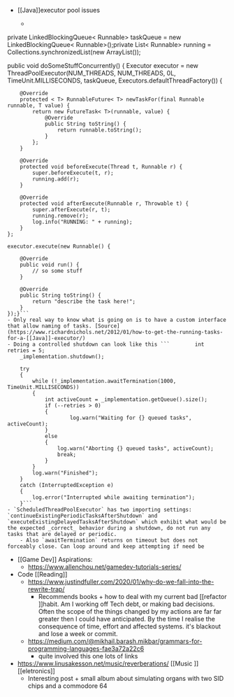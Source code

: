 - [[Java]]executor pool issues 
    - ```private static final int NUM_THREADS = 4;private final Logger log = Logger.getLogger(getClass());

private LinkedBlockingQueue< Runnable> taskQueue = new LinkedBlockingQueue< Runnable>();private List< Runnable> running = Collections.synchronizedList(new ArrayList());

public void doSomeStuffConcurrently() {
    Executor executor = 
        new ThreadPoolExecutor(NUM_THREADS, NUM_THREADS,
            0L, TimeUnit.MILLISECONDS,
            taskQueue,
          	Executors.defaultThreadFactory()) 
    {

        @Override
        protected < T> RunnableFuture< T> newTaskFor(final Runnable runnable, T value) {
            return new FutureTask< T>(runnable, value) {
                @Override
                public String toString() {
                    return runnable.toString();
                }
            };
        }

        @Override
        protected void beforeExecute(Thread t, Runnable r) {
            super.beforeExecute(t, r);
            running.add(r);
        }

        @Override
        protected void afterExecute(Runnable r, Throwable t) {
            super.afterExecute(r, t);
            running.remove(r);
            log.info("RUNNING: " + running);
        }
    };

    executor.execute(new Runnable() {

        @Override
        public void run() {
            // so some stuff
        }

        @Override
        public String toString() {
            return "describe the task here!";
        }                        
    });}```
    - Only real way to know what is going on is to have a custom interface that allow naming of tasks. [Source](https://www.richardnichols.net/2012/01/how-to-get-the-running-tasks-for-a-[[Java]]-executor/) 
    - Doing a controlled shutdown can look like this ```		int retries = 5;
		_implementation.shutdown();

		try
		{
			while (!_implementation.awaitTermination(1000, TimeUnit.MILLISECONDS))
			{
				int activeCount = _implementation.getQueue().size();
				if (--retries > 0)
				{
						log.warn("Waiting for {} queued tasks", activeCount);
				}
				else
				{
					log.warn("Aborting {} queued tasks", activeCount);
					break;
				}	
			}
			log.warn("Finished");
		}
		catch (InterruptedException e)
		{
			log.error("Interrupted while awaiting termination");
		}``` 
    - `ScheduledThreadPoolExecutor` has two importing settings: `continueExistingPeriodicTasksAfterShutdown` and `executeExistingDelayedTasksAfterShutdown` which exhibit what would be the expected _correct_ behavior during a shutdown, do not run any tasks that are delayed or periodic. 
        - Also `awaitTermination` returns on timeout but does not forceably close. Can loop around and keep attempting if need be
- [[Game Dev]] Aspirations:
    -  https://www.allenchou.net/gamedev-tutorials-series/
- Code [[Reading]]
    - https://www.justindfuller.com/2020/01/why-do-we-fall-into-the-rewrite-trap/
        - Recommends books + how to deal with my current bad [[refactor ]]habit. Am I working off Tech debt, or making bad decisions. Often the scope of the things changed by my actions are far far greater then I could have anticipated. By the time I realise the consequence of time, effort and affected systems. it's blackout and lose a week or commit.
    - https://medium.com/@mikhail.barash.mikbar/grammars-for-programming-languages-fae3a72a22c6 
        - quite involved this one lots of links
- https://www.linusakesson.net/music/reverberations/ [[Music ]][[eletronics]]
    - Interesting post + small album about simulating organs with two SID chips and a commodore 64
